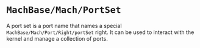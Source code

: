 # ``MachBase/Mach/PortSet``

A port set is a port name that names a special ``MachBase/Mach/Port/Right/portSet`` right. It can be used to interact with the kernel and manage a collection of ports.